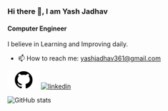 ### Hi there 👋, I am Yash Jadhav
#### Computer Engineer

I believe in Learning and Improving daily.

- 📫 How to reach me: yashjadhav361@gmail.com 


[<img src='https://github.com/yashjadhav0220/yashjadhav0220/blob/main/GITHUB-LOGO-1080x608.webp' alt='github' height='40'>](https://github.com/yashjadhav0220)  [<img src='https://cdn.jsdelivr.net/npm/simple-icons@3.0.1/icons/linkedin.svg' alt='linkedin' height='40'>](https://www.linkedin.com/in/www.linkedin.com/in/yash-jadhav-a17314212/)  

![GitHub stats](https://github-readme-stats.vercel.app/api?username=yashjadhav0220&show_icons=true)  

